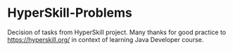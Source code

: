 # HyperSkill-Problems
Decision of tasks from HyperSkill project.
Many thanks for good practice to https://hyperskill.org/ in context of learning Java Developer course.
